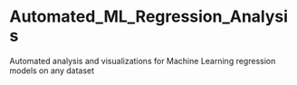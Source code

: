 # Automated_ML_Regression_Analysis
 Automated analysis and visualizations for Machine Learning regression models on any dataset
